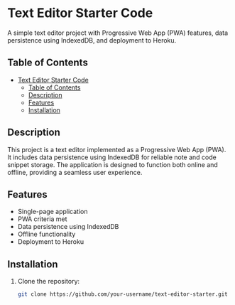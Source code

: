# Text Editor Starter Code

A simple text editor project with Progressive Web App (PWA) features, data persistence using IndexedDB, and deployment to Heroku.

## Table of Contents

- [Text Editor Starter Code](#text-editor-starter-code)
  - [Table of Contents](#table-of-contents)
  - [Description](#description)
  - [Features](#features)
  - [Installation](#installation)

## Description

This project is a text editor implemented as a Progressive Web App (PWA). It includes data persistence using IndexedDB for reliable note and code snippet storage. The application is designed to function both online and offline, providing a seamless user experience.

## Features

- Single-page application
- PWA criteria met
- Data persistence using IndexedDB
- Offline functionality
- Deployment to Heroku

## Installation

1. Clone the repository:

   ```bash
   git clone https://github.com/your-username/text-editor-starter.git

